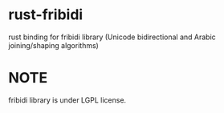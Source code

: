 # rust-fribidi
rust binding for fribidi library (Unicode bidirectional and Arabic joining/shaping algorithms)

# NOTE
fribidi library is under LGPL license.